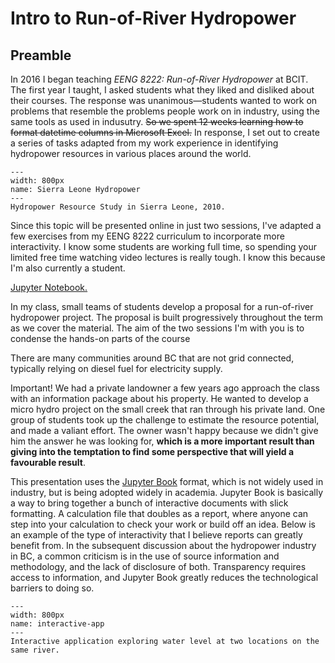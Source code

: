 # Intro to Run-of-River Hydropower

## Preamble

In 2016 I began teaching *EENG 8222: Run-of-River Hydropower* at BCIT.  The first year I taught, I asked students what they liked and disliked about their courses.  The response was unanimous&mdash;students wanted to work on problems that resemble the problems people work on in industry, using the same tools as used in indusutry.  <s>So we spent 12 weeks learning how to format datetime columns in Microsoft Excel.</s>  In response, I set out to create a series of tasks adapted from my work experience in identifying hydropower resources in various places around the world.  

```{figure} img/sierra_leone.JPG
---
width: 800px
name: Sierra Leone Hydropower
---
Hydropower Resource Study in Sierra Leone, 2010.  
```

Since this topic will be presented online in just two sessions, I've adapted a few exercises from my EENG 8222 curriculum to incorporate more interactivity.  I know some students are working full time, so spending your limited free time watching video lectures is really tough.  I know this because I'm also currently a student.  


 [Jupyter Notebook.](https://jupyter.org/)

In my class, small teams of students develop a proposal for a run-of-river hydropower project.  The proposal is built progressively throughout the term as we cover the material.  The aim of the two sessions I'm with you is to condense the hands-on parts of the course

There are many communities around BC that are not grid connected, typically relying on diesel fuel for electricity supply.  

Important!  We had a private landowner a few years ago approach the class with an information package about his property.  He wanted to develop a micro hydro project on the small creek that ran through his private land.  One group of students took up the challenge to estimate the resource potential, and made a valiant effort.  The owner wasn't happy because we didn't give him the answer he was looking for, **which is a more important result than giving into the temptation to find some perspective that will yield a favourable result**.

This presentation uses the [Jupyter Book](https://jupyterbook.org/intro.html) format, which is not widely used in industry, but is being adopted widely in academia.  Jupyter Book is basically a way to bring together a bunch of interactive documents with slick formatting.  A calculation file that doubles as a report, where anyone can step into your calculation to check your work or build off an idea.  Below is an example of the type of interactivity that I believe reports can greatly benefit from.  In the subsequent discussion about the hydropower industry in BC, a common criticism is in the use of source information and methodology, and the lack of disclosure of both.  Transparency requires access to information, and Jupyter Book greatly reduces the technological barriers to doing so. 

```{figure} img/interactive_app.gif
---
width: 800px
name: interactive-app
---
Interactive application exploring water level at two locations on the same river.  
```

